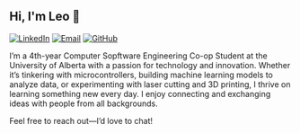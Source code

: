 ## Hi, I'm Leo 👋
[![LinkedIn](https://img.shields.io/badge/LinkedIn-blue?style=for-the-badge&logo=linkedin)](https://www.linkedin.com/in/leonardodominguezm/)
[![Email](https://img.shields.io/badge/Email-red?style=for-the-badge&logo=gmail)](mailto:domingu1@ualberta.ca)
[![GitHub](https://img.shields.io/badge/GitHub-black?style=for-the-badge&logo=github)](https://github.com/Sorlux)


I’m a 4th-year Computer Sopftware Engineering Co-op Student at the University of Alberta with a passion for technology and innovation. Whether it’s tinkering with microcontrollers, building machine learning models to analyze data, or experimenting with laser cutting and 3D printing, I thrive on learning something new every day. I enjoy connecting and exchanging ideas with people from all backgrounds.

Feel free to reach out—I’d love to chat!

<!--
**Sorlux/Sorlux** is a ✨ _special_ ✨ repository because its `README.md` (this file) appears on your GitHub profile.

Here are some ideas to get you started:

- 🔭 I’m currently working on ...
- 🌱 I’m currently learning ...
- 👯 I’m looking to collaborate on ...
- 🤔 I’m looking for help with ...
- 💬 Ask me about ...
- 📫 How to reach me: ...
- 😄 Pronouns: ...
- ⚡ Fun fact: ...
-->
